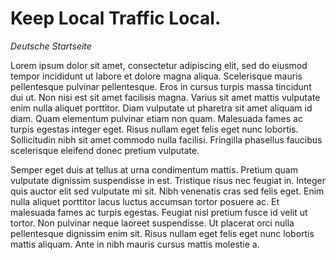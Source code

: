 # Keep Local Traffic Local.

_Deutsche Startseite_

Lorem ipsum dolor sit amet, consectetur adipiscing elit, sed do eiusmod tempor incididunt ut labore et dolore magna
aliqua. Scelerisque mauris pellentesque pulvinar pellentesque. Eros in cursus turpis massa tincidunt dui ut. Non nisi
est sit amet facilisis magna. Varius sit amet mattis vulputate enim nulla aliquet porttitor. Diam vulputate ut pharetra
sit amet aliquam id diam. Quam elementum pulvinar etiam non quam. Malesuada fames ac turpis egestas integer eget. Risus
nullam eget felis eget nunc lobortis. Sollicitudin nibh sit amet commodo nulla facilisi. Fringilla phasellus faucibus
scelerisque eleifend donec pretium vulputate.

Semper eget duis at tellus at urna condimentum mattis. Pretium quam vulputate dignissim suspendisse in est. Tristique
risus nec feugiat in. Integer quis auctor elit sed vulputate mi sit. Nibh venenatis cras sed felis eget. Enim nulla
aliquet porttitor lacus luctus accumsan tortor posuere ac. Et malesuada fames ac turpis egestas. Feugiat nisl pretium
fusce id velit ut tortor. Non pulvinar neque laoreet suspendisse. Ut placerat orci nulla pellentesque dignissim enim
sit. Risus nullam eget felis eget nunc lobortis mattis aliquam. Ante in nibh mauris cursus mattis molestie a.
